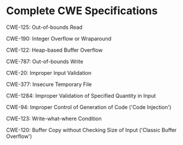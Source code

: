

# Complete CWE Specifications

CWE-125: Out-of-bounds Read

CWE-190: Integer Overflow or Wraparound

CWE-122: Heap-based Buffer Overflow

CWE-787: Out-of-bounds Write

CWE-20: Improper Input Validation

CWE-377: Insecure Temporary File

CWE-1284: Improper Validation of Specified Quantity in Input

CWE-94: Improper Control of Generation of Code ('Code Injection')

CWE-123: Write-what-where Condition

CWE-120: Buffer Copy without Checking Size of Input ('Classic Buffer Overflow')